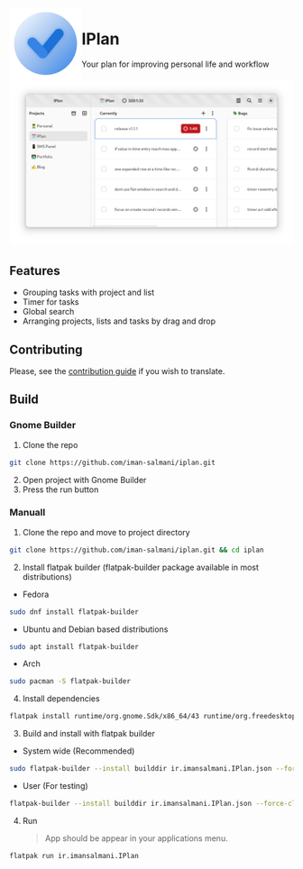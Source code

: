 <img align="left" style="vertical-align: middle" src="data/icons/hicolor/256x256/apps/ir.imansalmani.IPlan.png" alt="IPlan" width="128">

# IPlan

Your plan for improving personal life and workflow

<div align="center">
  <img src="data/screenshots/window.png">
</div>

## Features

- Grouping tasks with project and list
- Timer for tasks
- Global search
- Arranging projects, lists and tasks by drag and drop

## Contributing
Please, see the [contribution guide](https://github.com/iman-salmani/iplan/blob/a0d66bc99494b798357b64b04c811899e4238025/CONTRIBUTING.md) if you wish to translate.

## Build

### Gnome Builder

1. Clone the repo

```sh
git clone https://github.com/iman-salmani/iplan.git
```

2. Open project with Gnome Builder
3. Press the run button

### Manuall

1. Clone the repo and move to project directory

```sh
git clone https://github.com/iman-salmani/iplan.git && cd iplan
```

2. Install flatpak builder (flatpak-builder package available in most distributions)

- Fedora

```sh
sudo dnf install flatpak-builder
```

- Ubuntu and Debian based distributions

```sh
sudo apt install flatpak-builder
```

- Arch

```sh
sudo pacman -S flatpak-builder
```

4. Install dependencies

```sh
flatpak install runtime/org.gnome.Sdk/x86_64/43 runtime/org.freedesktop.Sdk.Extension.rust-stable/x86_64/22.08 runtime/org.gnome.Platform/x86_64/43
```

3. Build and install with flatpak builder

- System wide (Recommended)

```sh
sudo flatpak-builder --install builddir ir.imansalmani.IPlan.json --force-clean
```

- User (For testing)

```sh
flatpak-builder --install builddir ir.imansalmani.IPlan.json --force-clean --user
```

4. Run
   > App should be appear in your applications menu.

```sh
flatpak run ir.imansalmani.IPlan
```
